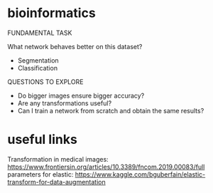 # bioinformatics

FUNDAMENTAL TASK

What network behaves better on this dataset? 
- Segmentation
- Classification

QUESTIONS TO EXPLORE

- Do bigger images ensure bigger accuracy?
- Are any transformations useful?
- Can I train a network from scratch and obtain the same results?

# useful links

Transformation in medical images: https://www.frontiersin.org/articles/10.3389/fncom.2019.00083/full
parameters for elastic: https://www.kaggle.com/bguberfain/elastic-transform-for-data-augmentation
